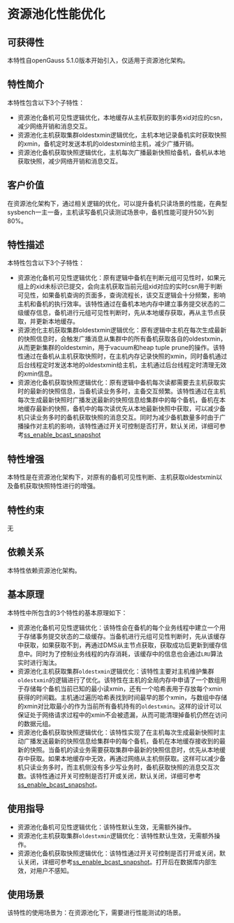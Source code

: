 # 资源池化性能优化

## 可获得性<a name="section15406143204715"></a>

本特性自openGauss 5.1.0版本开始引入，仅适用于资源池化架构。

## 特性简介<a name="section740615433477"></a>

本特性包含以下3个子特性：
- 资源池化备机可见性逻辑优化，本地缓存从主机获取到的事务xid对应的csn，减少网络开销和消息交互。
- 资源池化主机获取集群oldestxmin逻辑优化，主机本地记录备机实时获取快照的xmin，备机定时发送本机的oldestxmin给主机，减少广播开销。
- 资源池化备机获取快照逻辑优化，主机每次广播最新快照给备机，备机从本地获取快照，减少网络开销和消息交互。

## 客户价值<a name="section13406743164715"></a>

在资源池化架构下，通过相关逻辑的优化，可以提升备机只读场景的性能，在典型sysbench一主一备，主机读写备机只读测试场景中，备机性能可提升50%到80%。

## 特性描述<a name="section16406154310471"></a>

本特性包含以下3个子特性：
- 资源池化备机可见性逻辑优化：原有逻辑中备机在判断元组可见性时，如果元组上的xid未标识已提交，会向主机获取当前元组xid对应的实时csn用于判断可见性，如果备机查询的页面多，查询流程长，该交互逻辑会十分频繁，影响主机和备机的执行效率。该特性通过在备机本地内存中建立事务提交状态的二级缓存信息，备机进行元组可见性判断时，先从本地缓存获取，再从主节点获取，并更新本地缓存。
- 资源池化主机获取集群oldestxmin逻辑优化：原有逻辑中主机在每次生成最新的快照信息时，会触发广播消息从集群中的所有备机获取各自的oldestxmin，从而更新集群的oldestxmin，用于vacuum和heap tuple prune的操作。该特性通过在备机从主机获取快照时，在主机内存记录快照的xmin，同时备机通过后台线程定时发送本地的oldestxmin给主机，主机通过后台线程定时清理无效的xmin信息。
- 资源池化备机获取快照逻辑优化：原有逻辑中备机每次读都需要去主机获取实时的最新的快照信息，当备机读业务多时，主备交互频繁。该特性通过在主机每次生成最新快照时广播发送最新的快照信息给集群中的每个备机，备机在本地缓存最新的快照，备机中的每次读优先从本地最新快照中获取，可以减少备机只读业务多时的备机获取快照的消息交互。同时为减少备机数量多时由于广播操作对主机的影响，该特性通过开关可控制是否打开，默认关闭，详细可参考[ss_enable_bcast_snapshot](../DatabaseReference/%E8%B5%84%E6%BA%90%E6%B1%A0%E5%8C%96%E5%8F%82%E6%95%B0.md#ss_enable_bcast_snapshota-namesection1487019536418a)

## 特性增强<a name="section1340684315478"></a>

本特性是在资源池化架构下，对原有的备机可见性判断、主机获取oldestxmin以及备机获取快照特性进行的增强。

## 特性约束<a name="section06531946143616"></a>

无

## 依赖关系<a name="section8406643144716"></a>

本特性依赖资源池化架构。

## 基本原理

本特性中所包含的3个特性的基本原理如下：
- 资源池化备机可见性逻辑优化：该特性会在备机的每个业务线程中建立一个用于存储事务提交状态的二级缓存。当备机进行元组可见性判断时，先从该缓存中获取，如果获取不到，再通过DMS从主节点获取，获取成功后更新到缓存信息中。同时为了控制业务线程的内存消耗，该缓存中的信息也会通过`LRU`算法实时进行淘汰。
- 资源池化主机获取集群`oldestxmin`逻辑优化：该特性主要对主机维护集群`oldestxmin`的逻辑进行了优化。该特性在主机的全局内存中申请了一个数组用于存储每个备机当前已知的最小读xmin，还有一个哈希表用于存放每个xmin获得的时间戳。主机通过遍历哈希表找到时间最早的那个xmin，与数组中存储的xmin对比取最小的作为当前所有备机持有的`oldestxmin`。这样的设计可以保证处于网络请求过程中的xmin不会被遗漏，从而可能清理掉备机仍然在访问的数据元组。
- 资源池化备机获取快照逻辑优化：该特性实现了在主机每次生成最新快照时主动广播发送最新的快照信息给集群中的每个备机，备机在本地缓存接收到的最新的快照。当备机的读业务需要获取集群中最新的快照信息时，优先从本地缓存中获取。如果本地缓存中无效，再通过网络从主机侧获取。这样可以减少备机只读业务多时，而主机侧没有多少写业务时，备机获取快照的消息交互次数。该特性通过开关可控制是否打开或关闭，默认关闭，详细可参考[ss_enable_bcast_snapshot](../DatabaseReference/%E8%B5%84%E6%BA%90%E6%B1%A0%E5%8C%96%E5%8F%82%E6%95%B0.md#ss_enable_bcast_snapshota-namesection1487019536418a)。

## 使用指导

- 资源池化备机可见性逻辑优化：该特性默认生效，无需额外操作。
- 资源池化主机获取集群`oldestxmin`逻辑优化：该特性默认生效，无需额外操作。
- 资源池化备机获取快照逻辑优化：该特性通过开关可控制是否打开或关闭，默认关闭，详细可参考[ss_enable_bcast_snapshot](../DatabaseReference/%E8%B5%84%E6%BA%90%E6%B1%A0%E5%8C%96%E5%8F%82%E6%95%B0.md#ss_enable_bcast_snapshota-namesection1487019536418a)。打开后在数据库内部生效，对用户不感知。

## 使用场景

该特性的使用场景为：在资源池化下，需要进行性能测试的场景。
